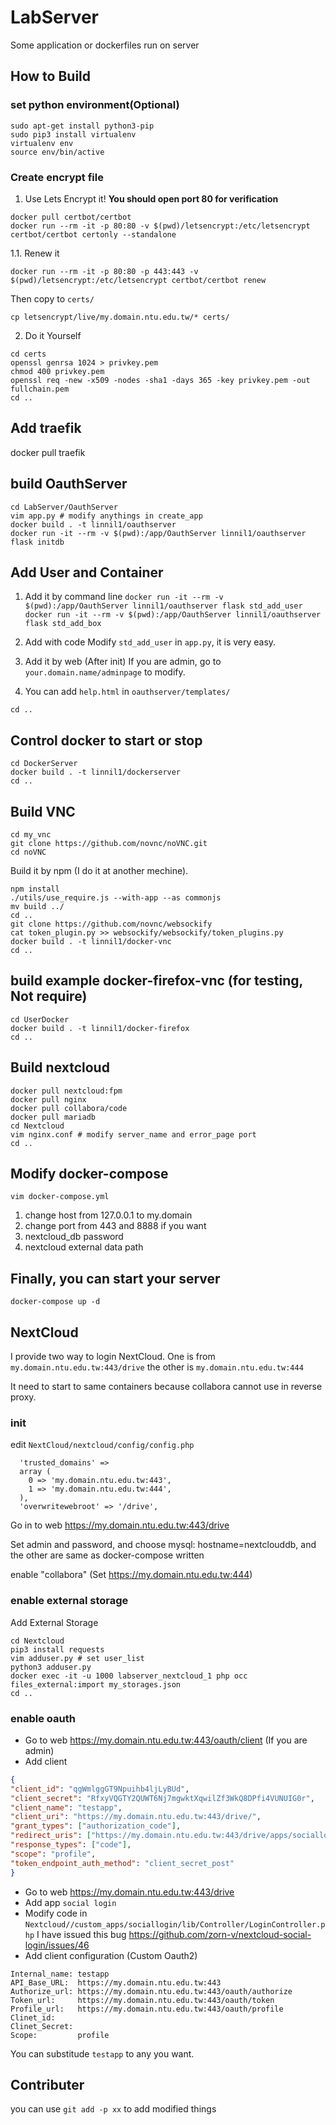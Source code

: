 # LabServer
Some application or dockerfiles run on server

## How to Build

### set python environment(Optional)
```
sudo apt-get install python3-pip
sudo pip3 install virtualenv
virtualenv env
source env/bin/active
```

### Create encrypt file

1. Use Lets Encrypt it!
**You should open port 80 for verification**

```
docker pull certbot/certbot
docker run --rm -it -p 80:80 -v $(pwd)/letsencrypt:/etc/letsencrypt certbot/certbot certonly --standalone
```

1.1. Renew it 

`docker run --rm -it -p 80:80 -p 443:443 -v $(pwd)/letsencrypt:/etc/letsencrypt certbot/certbot renew`

Then copy to `certs/`

`cp letsencrypt/live/my.domain.ntu.edu.tw/* certs/`

2. Do it Yourself
```
cd certs
openssl genrsa 1024 > privkey.pem
chmod 400 privkey.pem
openssl req -new -x509 -nodes -sha1 -days 365 -key privkey.pem -out fullchain.pem
cd ..
```

## Add traefik
docker pull traefik

## build OauthServer
```
cd LabServer/OauthServer
vim app.py # modify anythings in create_app
docker build . -t linnil1/oauthserver
docker run -it --rm -v $(pwd):/app/OauthServer linnil1/oauthserver flask initdb
```

## Add User and Container
1. Add it by command line
`docker run -it --rm -v $(pwd):/app/OauthServer linnil1/oauthserver flask std_add_user`
`docker run -it --rm -v $(pwd):/app/OauthServer linnil1/oauthserver flask std_add_box`

2. Add with code
Modify `std_add_user` in `app.py`, it is very easy.

3. Add it by web (After init)
If you are admin, go to `your.domain.name/adminpage` to modify.

4. You can add `help.html` in `oauthserver/templates/`
```
cd ..
```

## Control docker to start or stop
```
cd DockerServer
docker build . -t linnil1/dockerserver
cd ..
```

## Build VNC
```
cd my_vnc
git clone https://github.com/novnc/noVNC.git
cd noVNC
```

Build it by npm (I do it at another mechine).

```
npm install
./utils/use_require.js --with-app --as commonjs
mv build ../
cd ..
git clone https://github.com/novnc/websockify
cat token_plugin.py >> websockify/websockify/token_plugins.py
docker build . -t linnil1/docker-vnc
cd ..
```

## build example docker-firefox-vnc (for testing, Not require)
```
cd UserDocker
docker build . -t linnil1/docker-firefox
cd ..
```

## Build nextcloud
```
docker pull nextcloud:fpm
docker pull nginx
docker pull collabora/code
docker pull mariadb
cd Nextcloud
vim nginx.conf # modify server_name and error_page port
cd ..
```

## Modify docker-compose
`vim docker-compose.yml`

1. change host from 127.0.0.1 to my.domain
2. change port from 443 and 8888 if you want
3. nextcloud_db password
4. nextcloud external data path

## Finally, you can start your server
`docker-compose up -d`

## NextCloud

I provide two way to login NextCloud.
One is from
`my.domain.ntu.edu.tw:443/drive`
the other is
`my.domain.ntu.edu.tw:444`

It need to start to same containers because collabora cannot use in reverse proxy.

### init
edit `NextCloud/nextcloud/config/config.php`
```
  'trusted_domains' =>
  array (
    0 => 'my.domain.ntu.edu.tw:443',
    1 => 'my.domain.ntu.edu.tw:444',
  ),
  'overwritewebroot' => '/drive',
```

Go in to web https://my.domain.ntu.edu.tw:443/drive

Set admin and password, and choose mysql: hostname=nextclouddb, and the other are same as docker-compose written

enable "collabora" (Set https://my.domain.ntu.edu.tw:444)

### enable external storage
Add External Storage
```
cd Nextcloud
pip3 install requests
vim adduser.py # set user_list
python3 adduser.py
docker exec -it -u 1000 labserver_nextcloud_1 php occ files_external:import my_storages.json
cd ..
```

### enable oauth
* Go to web https://my.domain.ntu.edu.tw:443/oauth/client (If you are admin)
* Add client
``` json
{
"client_id": "qgWmlggGT9Npuihb4ljLyBUd",
"client_secret": "RfxyVQGTY2QUWT6Nj7mgwktXqwilZf3WkQ8DPfi4VUNUIG0r",
"client_name": "testapp",
"client_uri": "https://my.domain.ntu.edu.tw:443/drive/",
"grant_types": ["authorization_code"],
"redirect_uris": ["https://my.domain.ntu.edu.tw:443/drive/apps/sociallogin/custom_oidc/testapp"],
"response_types": ["code"],
"scope": "profile",
"token_endpoint_auth_method": "client_secret_post"
}
```

* Go to web https://my.domain.ntu.edu.tw:443/drive
* Add app `social login`
* Modify code in `Nextcloud//custom_apps/sociallogin/lib/Controller/LoginController.php`
  I have issued this bug https://github.com/zorn-v/nextcloud-social-login/issues/46
* Add client configuration (Custom Oauth2)
``` init
Internal_name: testapp
API_Base_URL:  https://my.domain.ntu.edu.tw:443
Authorize_url: https://my.domain.ntu.edu.tw:443/oauth/authorize
Token_url:     https://my.domain.ntu.edu.tw:443/oauth/token
Profile_url:   https://my.domain.ntu.edu.tw:443/oauth/profile
Clinet_id:
Clinet_Secret:
Scope:         profile
```

You can substitude `testapp` to any you want.


## Contributer
you can use
`git add -p xx`
to add modified things
